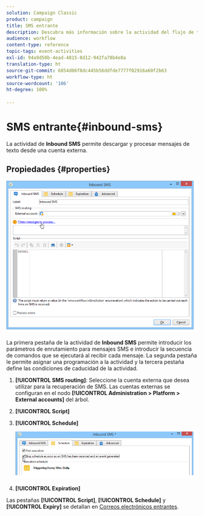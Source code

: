 ```yaml
---
solution: Campaign Classic
product: campaign
title: SMS entrante
description: Descubra más información sobre la actividad del flujo de trabajo SMS entrante
audience: workflow
content-type: reference
topic-tags: event-activities
exl-id: 94a9d50b-4ead-4815-8d12-942fa78b4e8a
translation-type: ht
source-git-commit: 6854d06f8dc445b56ddfde7777f02916a60f2b63
workflow-type: ht
source-wordcount: '106'
ht-degree: 100%

---
```


# SMS entrante{#inbound-sms}

La actividad de **Inbound SMS** permite descargar y procesar mensajes de texto desde una cuenta externa.

## Propiedades {#properties}

![](assets/sms_rec_edit.png)

La primera pestaña de la actividad de **Inbound SMS** permite introducir los parámetros de enrutamiento para mensajes SMS e introducir la secuencia de comandos que se ejecutará al recibir cada mensaje. La segunda pestaña le permite asignar una programación a la actividad y la tercera pestaña define las condiciones de caducidad de la actividad.

1. **[!UICONTROL SMS routing]**: Seleccione la cuenta externa que desea utilizar para la recuperación de SMS. Las cuentas externas se configuran en el nodo **[!UICONTROL Administration > Platform > External accounts]** del árbol.
1. **[!UICONTROL Script]**
1. **[!UICONTROL Schedule]**

   ![](assets/sms_rec_edit_2.png)

1. **[!UICONTROL Expiration]**

Las pestañas **[!UICONTROL Script]**, **[!UICONTROL Schedule]** y **[!UICONTROL Expiry]** se detallan en [Correos electrónicos entrantes](../../workflow/using/inbound-emails.md).
